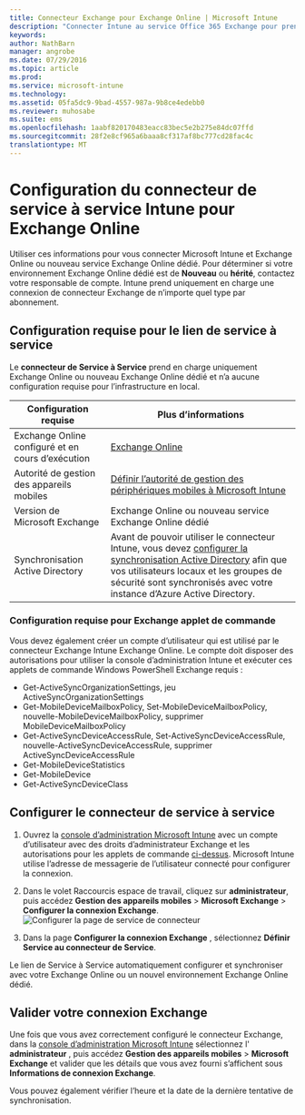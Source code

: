 ```yaml
---
title: Connecteur Exchange pour Exchange Online | Microsoft Intune
description: "Connecter Intune au service Office 365 Exchange pour prendre en charge Exchange ActiveSync (périphériques mobiles) de gestion des appareils mobiles."
keywords: 
author: NathBarn
manager: angrobe
ms.date: 07/29/2016
ms.topic: article
ms.prod: 
ms.service: microsoft-intune
ms.technology: 
ms.assetid: 05fa5dc9-9bad-4557-987a-9b8ce4edebb0
ms.reviewer: muhosabe
ms.suite: ems
ms.openlocfilehash: 1aabf820170483eacc83bec5e2b275e84dc07ffd
ms.sourcegitcommit: 28f2e8cf965a6baaa8cf317af8bc777cd28fac4c
translationtype: MT
---
```

# Configuration du connecteur de service à service Intune pour Exchange Online

Utiliser ces informations pour vous connecter Microsoft Intune et Exchange Online ou nouveau service Exchange Online dédié. Pour déterminer si votre environnement Exchange Online dédié est de **Nouveau** ou **hérité**, contactez votre responsable de compte. Intune prend uniquement en charge une connexion de connecteur Exchange de n’importe quel type par abonnement.

## Configuration requise pour le lien de service à service
Le **connecteur de Service à Service** prend en charge uniquement Exchange Online ou nouveau Exchange Online dédié et n’a aucune configuration requise pour l’infrastructure en local.

|Configuration requise|Plus d’informations|
|---------------|--------------------|
|Exchange Online configuré et en cours d’exécution|[Exchange Online](https://technet.microsoft.com/library/jj200580.aspx) |
|Autorité de gestion des appareils mobiles| [Définir l’autorité de gestion des périphériques mobiles à Microsoft Intune](get-ready-to-enroll-devices-in-microsoft-intune.md#set-mobile-device-management-authority)|
|Version de Microsoft Exchange|Exchange Online ou nouveau service Exchange Online dédié|
|Synchronisation Active Directory|Avant de pouvoir utiliser le connecteur Intune, vous devez [configurer la synchronisation Active Directory](/intune/get-started/start-with-a-paid-subscription-to-microsoft-intune-step-3) afin que vos utilisateurs locaux et les groupes de sécurité sont synchronisés avec votre instance d’Azure Active Directory.|

### Configuration requise pour Exchange applet de commande

Vous devez également créer un compte d’utilisateur qui est utilisé par le connecteur Exchange Intune Exchange Online. Le compte doit disposer des autorisations pour utiliser la console d’administration Intune et exécuter ces applets de commande Windows PowerShell Exchange requis :

 - Get-ActiveSyncOrganizationSettings, jeu ActiveSyncOrganizationSettings
 - Get-MobileDeviceMailboxPolicy, Set-MobileDeviceMailboxPolicy, nouvelle-MobileDeviceMailboxPolicy, supprimer MobileDeviceMailboxPolicy
 - Get-ActiveSyncDeviceAccessRule, Set-ActiveSyncDeviceAccessRule, nouvelle-ActiveSyncDeviceAccessRule, supprimer ActiveSyncDeviceAccessRule
 - Get-MobileDeviceStatistics
 - Get-MobileDevice
 - Get-ActiveSyncDeviceClass

## Configurer le connecteur de service à service

1. Ouvrez la [console d’administration Microsoft Intune](http://manage.microsoft.com) avec un compte d’utilisateur avec des droits d’administrateur Exchange et les autorisations pour les applets de commande [ci-dessus](#exchange-cmdlet-requirements). Microsoft Intune utilise l’adresse de messagerie de l’utilisateur connecté pour configurer la connexion.

2.  Dans le volet Raccourcis espace de travail, cliquez sur **administrateur**, puis accédez **Gestion des appareils mobiles** > **Microsoft Exchange** > **Configurer la connexion Exchange**.
![Configurer la page de service de connecteur](../media/intunesa5cservicetoserviceconnector.png)

3.  Dans la page **Configurer la connexion Exchange** , sélectionnez **Définir Service au connecteur de Service**.


Le lien de Service à Service automatiquement configurer et synchroniser avec votre Exchange Online ou un nouvel environnement Exchange Online dédié.

## Valider votre connexion Exchange

Une fois que vous avez correctement configuré le connecteur Exchange, dans la [console d’administration Microsoft Intune](http://manage.microsoft.com) sélectionnez l' **administrateur** , puis accédez **Gestion des appareils mobiles** > **Microsoft Exchange** et valider que les détails que vous avez fourni s’affichent sous **Informations de connexion Exchange**.

Vous pouvez également vérifier l’heure et la date de la dernière tentative de synchronisation.

